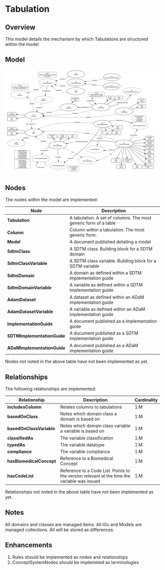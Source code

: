 # Tabulation

## Overview

This model details the mechanism by which Tabulations are structured within the model

## Model

![](diagrams/tabulation.png)

## Nodes

The nodes within the model are implemented:

| **Node** | **Description** |
| --- | --- |
| **Tabulation** | A tabulation. A set of columns. The most generic form of a table |
| **Column** | Column within a tabulation. The most generic form. |
| **Model** | A document published detailing a model |
| **SdtmClass** | A SDTM class. Building block for a SDTM domain |
| **SdtmClassVariable** | A SDTM class variable. Building block for a SDTM variable |
| **SdtmDomain** | A domain as defined within a SDTM implementation guide |
| **SdtmDomainVariable** | A variable as defined within a SDTM implementation guide |
| **AdamDataset** | A dataset as defined within an ADaM implementation guide |
| **AdamDatasetVariable** | A variable as defined within an ADaM implementation guide |
| **ImplementationGuide** | A document published as a implementation guide |
| **SDTMImplementationGuide** | A document published as a SDTM implementation guide |
| **ADaMImplementationGuide** | A document published as a ADaM implementation guide |

Nodes not noted in the above table have not been implemented as yet.

## Relationships

The following relationships are implemented:

| **Relationship** | **Description** | **Cardinality** |
| --- | --- | --- |
| **includesColumn** | Relates columns to tabulations | 1:M |
| **basedOnClass** | Notes which domain class a domain is based on | 1:M |
| **basedOnClassVariable** | Notes which domain class variable a variable is based on | 1:M |
| **classifiedAs** | The variable classification | 1:M |
| **typedAs** | The variable datatype | 1:M |
| **compliance** | The variable compliance | 1:M |
| **hasBiomedicalConcept** | Reference to a Biomedical Concept  | 1:M |
| **hasCodeList** | Reference to a Code List. Points to the version relevant at the time the variable was issued | 1:M |


Relationships not noted in the above table have not been implemented as yet.

## Notes

All domains and classes are managed items.
All IGs and Models are managed collections.
All will be stored as differences.

## Enhancements

1. Rules should be implemented as nodes and relationships
1. ConceptSystemNodes should be implemeted as terminologies